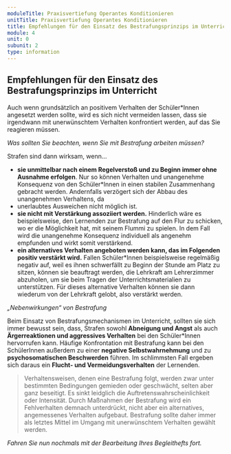```yaml
---
moduleTitle: Praxisvertiefung Operantes Konditionieren
unitTitle: Praxisvertiefung Operantes Konditionieren
title: Empfehlungen für den Einsatz des Bestrafungsprinzips im Unterricht
module: 4
unit: 0
subunit: 2
type: information
---
```


## Empfehlungen für den Einsatz des Bestrafungsprinzips im Unterricht

Auch wenn grundsätzlich an positivem Verhalten der Schüler*Innen angesetzt werden sollte, wird es sich nicht vermeiden lassen, dass sie irgendwann mit unerwünschtem Verhalten konfrontiert werden, auf das Sie reagieren müssen. 

*Was sollten Sie beachten, wenn Sie mit Bestrafung arbeiten müssen?*

Strafen sind dann wirksam, wenn…
* **sie unmittelbar nach einem Regelverstoß und zu Beginn immer ohne Ausnahme erfolgen**. Nur so können Verhalten und unangenehme Konsequenz von den Schüler*Innen in einen stabilen Zusammenhang gebracht werden. Andernfalls verzögert sich der Abbau des unangenehmen Verhaltens, da 
* unerlaubtes Ausweichen nicht möglich ist.
* **sie nicht mit Verstärkung assoziiert werden.** Hinderlich wäre es beispielsweise, den Lernenden zur Bestrafung auf den Flur zu schicken, wo er die Möglichkeit hat, mit seinem Flummi zu spielen. In dem Fall wird die unangenehme Konsequenz individuell als angenehm empfunden und wirkt somit verstärkend. 
* **ein alternatives Verhalten angeboten werden kann, das im Folgenden positiv verstärkt wird.** Fallen Schüler*Innen beispielsweise regelmäßig negativ auf, weil es ihnen schwerfällt zu Beginn der Stunde am Platz zu sitzen, können sie beauftragt werden, die Lehrkraft am Lehrerzimmer abzuholen, um sie beim Tragen der Unterrichtsmaterialien zu unterstützen. Für dieses alternative Verhalten können sie dann wiederum von der Lehrkraft gelobt, also verstärkt werden. 


*„Nebenwirkungen“ von Bestrafung*

Beim Einsatz von Bestrafungsmechanismen im Unterricht, sollten sie sich immer bewusst sein, dass, Strafen sowohl **Abneigung und Angst** als auch **Ärgerreaktionen und aggressives Verhalten** bei den Schüler*Innen hervorrufen kann. 
Häufige Konfrontation mit Bestrafung kann bei den SchülerInnen außerdem zu einer **negative Selbstwahrnehmung** und zu **psychosomatischen Beschwerden** führen. Im schlimmsten Fall ergeben sich daraus ein **Flucht- und Vermeidungsverhalten** der Lernenden. 

> Verhaltensweisen, denen eine Bestrafung folgt, werden zwar unter bestimmten Bedingungen gemieden oder geschwächt, selten aber ganz beseitigt. Es sinkt leidglich die Auftretenswahrscheinlichkeit oder Intensität. Durch Maßnahmen der Bestrafung wird ein Fehlverhalten demnach unterdrückt, nicht aber ein alternatives, angemessenes Verhalten aufgebaut. Bestrafung sollte daher immer als letztes Mittel im Umgang mit unerwünschtem Verhalten gewählt werden.

*Fahren Sie nun nochmals mit der Bearbeitung Ihres Begleithefts fort.*